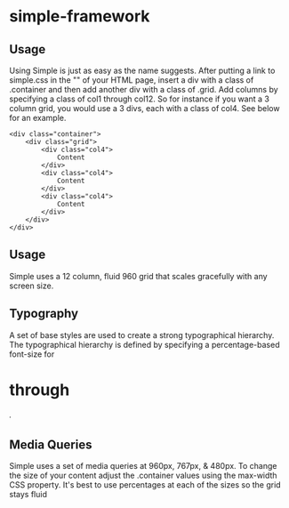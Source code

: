 simple-framework
================

Usage
----------------

Using Simple is just as easy as the name suggests. After putting a link to simple.css in the "<head>" of your HTML page, insert a div with a class of .container and then add another div with a class of .grid. Add columns by specifying a class of col1 through col12. So for instance if you want a 3 column grid, you would use a 3 divs, each with a class of col4. See below for an example.

	<div class="container">
		<div class="grid">
			<div class="col4">
				Content
			</div>	
			<div class="col4">
				Content
			</div>	
			<div class="col4">
				Content
			</div>								
		</div>	
	</div>

Usage
----------------

Simple uses a 12 column, fluid 960 grid that scales gracefully with any screen size.

Typography
----------------

A set of base styles are used to create a strong typographical hierarchy. The typographical hierarchy is defined by specifying a percentage-based font-size for <h1> through <h6>. 

Media Queries
----------------

Simple uses a set of media queries at 960px, 767px, & 480px. To change the size of your content adjust the .container values using the max-width CSS property. It's best to use percentages at each of the sizes so the grid stays fluid